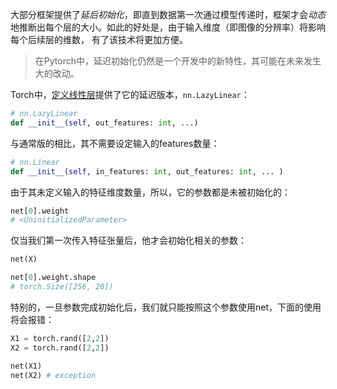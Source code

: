 大部分框架提供了*延后初始化*，即直到数据第一次通过模型传递时，框架才会*动态*地推断出每个层的大小。如此的好处是，由于输入维度（即图像的分辨率）将影响每个后续层的维数， 有了该技术将更加方便。

> 在Pytorch中，延迟初始化仍然是一个开发中的新特性，其可能在未来发生大的改动。

Torch中，[定义线性层](定义线性层.md)提供了它的延迟版本，`nn.LazyLinear`：
```python
# nn.LazyLinear
def __init__(self, out_features: int, ...)
```

与通常版的相比，其不需要设定输入的features数量：
```python
# nn.Linear
def __init__(self, in_features: int, out_features: int, ... )
```


由于其未定义输入的特征维度数量，所以，它的参数都是未被初始化的：
```python
net[0].weight
# <UninitializedParameter>
```

仅当我们第一次传入特征张量后，他才会初始化相关的参数：
```python
net(X)

net[0].weight.shape
# torch.Size([256, 20])
```

特别的，一旦参数完成初始化后，我们就只能按照这个参数使用net，下面的使用将会报错：
```python
X1 = torch.rand([2,2])
X2 = torch.rand([2,2])

net(X1)
net(X2) # exception
```